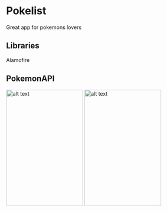 # Pokelist
Great app for pokemons lovers

## Libraries
Alamofire

 ## PokemonAPI

<img src="https://pp.vk.me/c836332/v836332296/21ebe/gTq1ZC3Y9aU.jpg" alt="alt text" style="width:208;height:315">


<img src="https://pp.vk.me/c836332/v836332296/21ed2/YuhbekGwdn4.jpg" alt="alt text" style="width:208;height:315">
